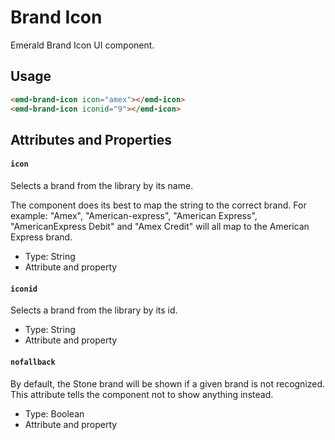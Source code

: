 # Brand Icon

Emerald Brand Icon UI component.

## Usage

```html
<emd-brand-icon icon="amex"></emd-icon>
<emd-brand-icon iconid="9"></emd-icon>
```

## Attributes and Properties

#### `icon`

Selects a brand from the library by its name.

The component does its best to map the string to the correct brand. For example: "Amex", "American-express", "American Express", "AmericanExpress Debit" and "Amex Credit" will all map to the American Express brand.

- Type: String
- Attribute and property

#### `iconid`

Selects a brand from the library by its id.

- Type: String
- Attribute and property

#### `nofallback`

By default, the Stone brand will be shown if a given brand is not recognized. This attribute tells the component not to show anything instead.

- Type: Boolean
- Attribute and property